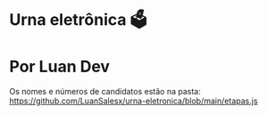# Urna eletrônica 🗳️
# Por Luan Dev
Os nomes e números de candidatos estão na pasta: https://github.com/LuanSalesx/urna-eletronica/blob/main/etapas.js

